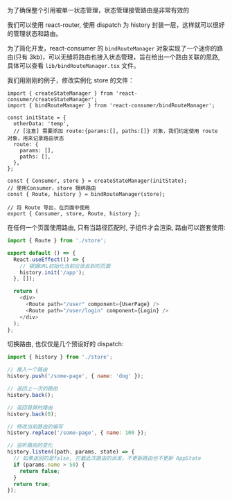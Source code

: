 为了确保整个引用被单一状态管理，状态管理接管路由是非常有效的

我们可以使用 react-router, 使用 dispatch 为 history 封装一层，这样就可以很好的管理状态和路由。

为了简化开发，react-consumer 的 `bindRouteManager` 对象实现了一个迷你的路由(只有 3kb)，可以无缝将路由也接入状态管理，旨在给出一个路由关联的思路, 具体可以查看 `lib/bindRouteManager.tsx` 文件。

我们用刚刚的例子，修改实例化 store 的文件：

```tsx
import { createStateManager } from 'react-consumer/createStateManager';
import { bindRouteManager } from 'react-consumer/bindRouteManager';

const initState = {
  otherData: 'temp',
  // [注意] 需要添加 route:{params:[], paths:[]} 对象，我们约定使用 route 对象，用来记录路由状态
  route: {
    params: [],
    paths: [],
  },
};

const { Consumer, store } = createStateManager(initState);
// 使用Consumer，store 捆绑路由
const { Route, history } = bindRouteManager(store);

// 将 Route 导出，在页面中使用
export { Consumer, store, Route, history };
```

在任何一个页面使用路由, 只有当路径匹配时, 子组件才会渲染, 路由可以嵌套使用:

```js
import { Route } from './store';

export default () => {
  React.useEffect(() => {
    // 根据URL初始化当前应该去到的页面
    history.init('/app');
  }, []);

  return (
    <div>
      <Route path="/user" component={UserPage} />
      <Route path="/user/login" component={Login} />
    </div>
  );
};
```

切换路由, 也仅仅是几个预设好的 dispatch:

```js
import { history } from './store';

// 推入一个路由
history.push('/some-page', { name: 'dog' });

// 返回上一次的路由
history.back();

// 返回首屏的路由
history.back(0);

// 修改当前路由的编写
history.replace('/some-page', { name: 100 });

// 监听路由的变化
history.listen((path, params, state) => {
  // 如果返回的是false, 拦截此次路由的派发，不更新路由也不更新 AppState
  if (params.name > 50) {
    return false;
  }
  return true;
});
```
